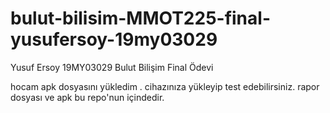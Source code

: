 # bulut-bilisim-MMOT225-final-yusufersoy-19my03029
Yusuf Ersoy 19MY03029 Bulut Bilişim Final Ödevi


hocam apk dosyasını yükledim . cihazınıza yükleyip test edebilirsiniz. rapor dosyası ve apk bu repo'nun içindedir.
